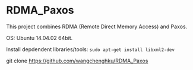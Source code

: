 # RDMA_Paxos

This project combines RDMA (Remote Direct Memory Access) and Paxos.  

OS: Ubuntu 14.04.02 64bit.  

Install depdendent libraries/tools:
`sudo apt-get install libxml2-dev`  

git clone https://github.com/wangchenghku/RDMA_Paxos
